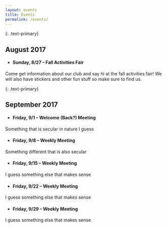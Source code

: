 ```yaml
---
layout: events
title: Events
permalink: /events/
---
```

{: .text-primary}
## August 2017
- #### **Sunday, 8/27** – Fall Activities Fair
Come get information about our club and say hi at the fall activities fair! We will also have stickers and other fun stuff so make sure to find us.

{: .text-primary}
## September 2017
- #### **Friday, 9/1** – Welcome (Back?) Meeting
Something that is secular in nature I guess

- #### **Friday, 9/8** – Weekly Meeting
Something different that is also secular

- #### **Friday, 9/15** – Weekly Meeting
I guess something else that makes sense

- #### **Friday, 9/22** – Weekly Meeting
I guess something else that makes sense

- #### **Friday, 9/29** – Weekly Meeting
I guess something else that makes sense
